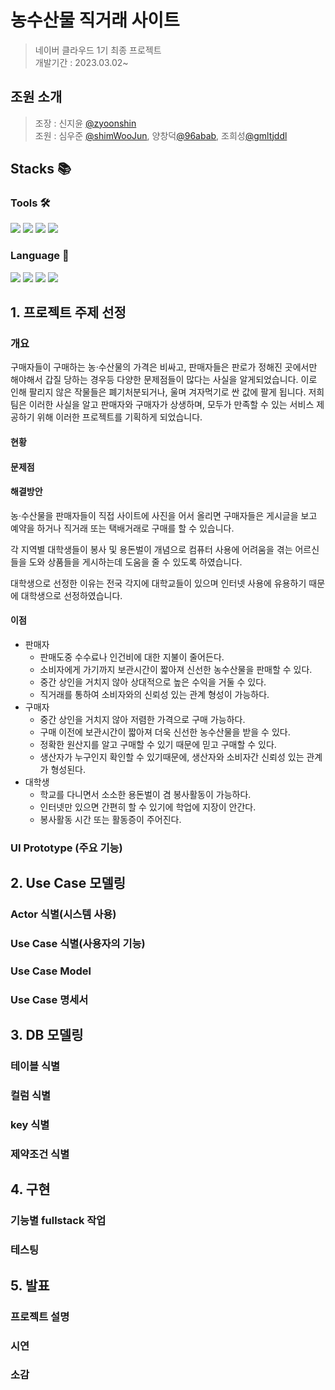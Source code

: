 # 농수산물 직거래 사이트
> 네이버 클라우드 1기 최종 프로젝트 <br> 개발기간 : 2023.03.02~

## 조원 소개
> 조장 : 신지윤 [@zyoonshin](https://github.com/zyoonshin) <br> 조원 : 심우준 [@shimWooJun](https://github.com/shimWooJun), 양창덕[@96abab](https://github.com/96abab), 조희성[@gmltjddl](https://github.com/gmltjddl) 

## Stacks 📚

### Tools 🛠️
<a href="#"><img src="https://img.shields.io/badge/GitHub-181717?style=flat-square&logo=GitHub&logoColor=white"/></a>
<a href="#"><img src="https://img.shields.io/badge/Eclipse-#2C2255?style=flat-square&logo=Eclipse&logoColor=black"/></a>
<a href="#"><img src="https://img.shields.io/badge/Figma-F24E1E?style=flat-square&logo=Figma&logoColor=white"/></a>
<a href="#"><img src="https://img.shields.io/badge/Postman-FF6C37?style=flat-square&logo=Postman&logoColor=white"/></a>

### Language 💌
<a href="#"><img src="https://img.shields.io/badge/html5-E34F26?style=flat-square&logo=hTML5&logoColor=white"></a>
<a href="#"><img src="https://img.shields.io/badge/css-1572B6?style=flat-square&logo=css3&logoColor=white"></a>
<a href="#"><img src="https://img.shields.io/badge/javascript-F7DF1E?style=flat-square&logo=javascript&logoColor=black"></a>
<a href="#"><img src="https://img.shields.io/badge/java-007396?style=flat-square&logo=java&logoColor=white"></a>


## 1. 프로젝트 주제 선정
### 개요
구매자들이 구매하는 농·수산물의 가격은 비싸고, 판매자들은 판로가 정해진 곳에서만 해야해서 갑질 당하는 경우등 다양한 문제점들이 많다는 사실을 알게되었습니다.
이로 인해 팔리지 않은 작물들은 폐기처분되거나, 울며 겨자먹기로 싼 값에 팔게 됩니다.
저희 팀은 이러한 사실을 알고 판매자와 구매자가 상생하며, 모두가 만족할 수 있는 서비스 제공하기 위해 이러한 프로젝트를 기획하게 되었습니다.
#### 현황

#### 문제점
#### 해결방안
농·수산물을 판매자들이 직접 사이트에 사진을 어서 올리면 구매자들은 게시글을 보고 예약을 하거나 직거래 또는 택배거래로 구매를 할 수 있습니다.

각 지역별 대학생들이 봉사 및 용돈벌이 개념으로 컴퓨터 사용에 어려움을 겪는 어르신들을 도와 상품들을 게시하는데 도움을 줄 수 있도록 하였습니다.

대학생으로 선정한 이유는 전국 각지에 대학교들이 있으며 인터넷 사용에 유용하기 때문에 대학생으로 선정하였습니다.
#### 이점
- 판매자
    - 판매도중 수수료나 인건비에 대한 지불이 줄어든다.
    - 소비자에게 가기까지 보관시간이 짧아져 신선한 농수산물을 판매할 수 있다.
    - 중간 상인을 거치지 않아 상대적으로 높은 수익을 거둘 수 있다.
    - 직거래를 통하여 소비자와의 신뢰성 있는 관계 형성이 가능하다.
- 구매자
    - 중간 상인을 거치지 않아 저렴한 가격으로 구매 가능하다.
    - 구매 이전에 보관시간이 짧아져 더욱 신선한 농수산물을 받을 수 있다.
    - 정확한 원산지를 알고 구매할 수 있기 때문에 믿고 구매할 수 있다.
    - 생산자가 누구인지 확인할 수 있기때문에, 생산자와 소비자간 신뢰성 있는 관계가 형성된다.
- 대학생
    - 학교를 다니면서 소소한 용돈벌이 겸 봉사활동이 가능하다.
    - 인터넷만 있으면 간편히 할 수 있기에 학업에 지장이 안간다.
    - 봉사활동 시간 또는 활동증이 주어진다.

### UI Prototype (주요 기능)

## 2. Use Case 모델링
### Actor 식별(시스템 사용)
### Use Case 식별(사용자의 기능)
### Use Case Model
### Use Case 명세서

## 3. DB 모델링
### 테이블 식별
### 컬럼 식별
### key 식별
### 제약조건 식별

## 4. 구현
### 기능별 fullstack 작업
### 테스팅

## 5. 발표
### 프로젝트 설명
### 시연
### 소감